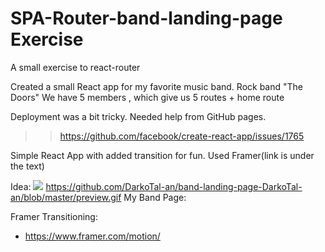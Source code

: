 # SPA-Router-band-landing-page Exercise

A small exercise to react-router

Created a small React app for my favorite music band.  Rock band "The Doors"
We have 5 members , which give us 5 routes + home route

Deployment was a bit tricky. Needed help from GitHub pages.
>> https://github.com/facebook/create-react-app/issues/1765

Simple React App with added transition for fun. Used Framer(link is under the text)

Idea:
![](preview.gif)
https://github.com/DarkoTal-an/band-landing-page-DarkoTal-an/blob/master/preview.gif
My Band Page:


Framer Transitioning:
- https://www.framer.com/motion/

